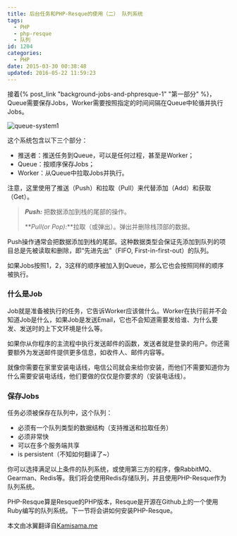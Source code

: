 ```yaml
---
title: 后台任务和PHP-Resque的使用（二） 队列系统
tags:
  - PHP
  - php-resque
  - 队列
id: 1204
categories:
  - PHP
date: 2015-03-30 00:38:48
updated: 2016-05-22 11:59:23
---
```


接着{% post_link "background-jobs-and-phpresque-1" "第一部分" %}，Queue需要保存Jobs，Worker需要按照指定的时间间隔在Queue中轮循并执行Jobs。

![queue-system1](https://cdn.icewing.cc/wp-content/uploads/2015/03/queue-system1.jpg)

这个系统包含以下三个部分：

*   推送者：推送任务到Queue，可以是任何过程，甚至是Worker；
*   Queue：按顺序保存Jobs；
*   Worker：从Queue中拉取Jobs并执行。

注意，这里使用了推送（Push）和拉取（Pull）来代替添加（Add）和获取（Get）。

> **_Push:_** 把数据添加到栈的尾部的操作。
>
> 	**_Pull(or Pop):_**拉取（或弹出）。弹出并删除栈顶部的数据。

Push操作通常会把数据添加到栈的尾部。这种数据类型会保证先添加到队列的项目总是先被读取和删除，即“先进先出”（FIFO, First-in-first-out）的队列。

如果Jobs按照1，2，3这样的顺序被加入到Queue，那么它也会按照同样的顺序被执行。

### 什么是Job

Job就是准备被执行的任务，它告诉Worker应该做什么。Worker在执行前并不会知道Job是什么，如果Job是发送Email，它也不会知道需要发给谁、为什么要发、发送时的上下文环境是什么等。

如果你从你程序的主流程中执行发送邮件的函数，发送者就是登录的用户。你还需要额外为发送邮件提供更多信息，如收件人、邮件内容等。

就像你需要在家里安装电话线，电信公司就会来给你安装，而他们不需要知道你为什么需要安装电话线，他们要做的仅仅是你要求的（安装电话线）。

### 保存Jobs

任务必须被保存在队列中，这个队列：

*   必须有一个队列类型的数据结构（支持推送和拉取任务）
*   必须非常快
*   可以在多个服务端共享
*   is persistent（不知如何翻译了~）

你可以选择满足以上条件的队列系统，或使用第三方的程序，像RabbitMQ、Gearman、Redis等。我们将会使用Redis存储队列，并且使用PHP-Resque作为队列系统。

PHP-Resque算是Resque的PHP版本，Resque是开源在Github上的一个使用Ruby编写的队列系统。下一节将会讲如何安装PHP-Resque。

本文由冰翼翻译自[Kamisama.me](http://www.kamisama.me/2012/10/09/background-jobs-with-php-and-resque-part-2-queue-system)
